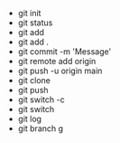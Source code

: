 - git init
- git status
- git add <filename>
- git add .
- git commit -m 'Message'
- git remote add origin <githubadress>
- git push -u origin main
- git clone
- git push
- git switch -c <branchname>
- git switch <branchname>
- git log
- git branch
  g
